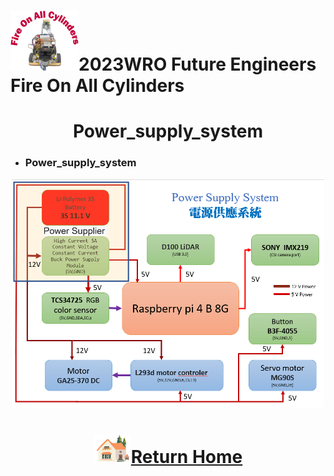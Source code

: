 ![LOGO](../../other/img/logo.png)2023WRO Future Engineers Fire On All Cylinders  
====
# <div align="center">Power_supply_system </div> 
- ###  Power_supply_system  
<div align="center"><img src="./img/Power_supply_system.png" width="500"></div>

# <div align="center">![HOME](../../other/img/Home.png)[Return Home](../../)</div>  

